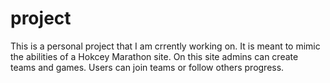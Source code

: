 # project
This is a personal project that I am crrently working on. It is meant to mimic the abilities of a Hokcey Marathon site.
On this site admins can create teams and games. Users can join teams or follow others progress.  
